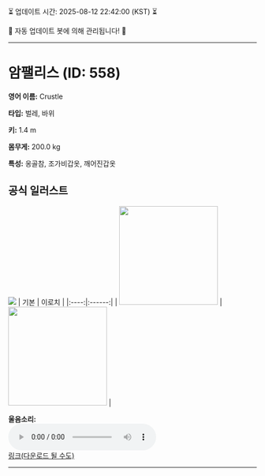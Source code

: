 
⏳ 업데이트 시간: 2025-08-12 22:42:00 (KST) ⏳

🤖 자동 업데이트 봇에 의해 관리됩니다! 🤖

---

# 암팰리스 (ID: 558)
**영어 이름:** Crustle

**타입:** 벌레, 바위

**키:** 1.4 m

**몸무게:** 200.0 kg

**특성:** 옹골참, 조가비갑옷, 깨어진갑옷

## 공식 일러스트
![](https://raw.githubusercontent.com/PokeAPI/sprites/master/sprites/pokemon/other/official-artwork/558.png)
| 기본 | 이로치 |
|:----:|:------:|
| <img src="http://play.pokemonshowdown.com/sprites/ani/crustle.gif" width="200"> | <img src="http://play.pokemonshowdown.com/sprites/ani-shiny/crustle.gif" width="200"> |

**울음소리:**<br><audio controls src="https://raw.githubusercontent.com/PokeAPI/cries/main/cries/pokemon/latest/558.ogg"></audio><br> [링크(다운로드 될 수도)](https://raw.githubusercontent.com/PokeAPI/cries/main/cries/pokemon/latest/558.ogg)


---
